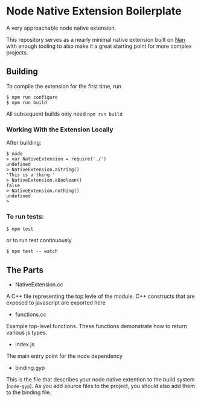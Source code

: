 # Node Native Extension Boilerplate

A very approachable node native extension.

This repository serves as a nearly minimal native extension built on [Nan](https://github.com/nodejs/nan) with enough tooling to also make it a great starting point for more complex projects.

## Building

To compile the extension for the first time, run 

```
$ npm run configure
$ npm run build
```

All subsequent builds only need `npm run build`

### Working With the Extension Locally

After building:

```node
$ node
> var NativeExtension = require('./')
undefined
> NativeExtension.aString()
'This is a thing.'
> NativeExtension.aBoolean()
false
> NativeExtension.nothing()
undefined
> 
```

### To run tests:

```
$ npm test
```

or to run test continuously 

```
$ npm test -- watch
```

## The Parts

* NativeExtension.cc

A C++ file representing the top levle of the module. C++ constructs that are exposed to javascript are exported here

* functions.cc

Example top-level functions. These functions demonstrate how to return various js types.

* index.js

The main entry point for the node dependency

* binding.gyp

This is the file that describes your node native extention to the build system (`node-gyp`). As you add source files to the project, you should also add them to the binding file.
